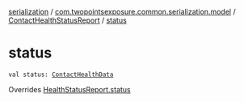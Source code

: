 [serialization](../../index.md) / [com.twopointsexposure.common.serialization.model](../index.md) / [ContactHealthStatusReport](index.md) / [status](./status.md)

# status

`val status: `[`ContactHealthData`](../-contact-health-data/index.md)

Overrides [HealthStatusReport.status](../-health-status-report/status.md)


